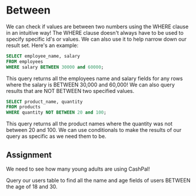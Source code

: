 # Between
We can check if values are between two numbers using the WHERE clause in an intuitive way! The WHERE clause doesn't always have to be used to specify specific id's or values. We can also use it to help narrow down our result set. Here's an example:

```sql
SELECT employee_name, salary
FROM employees
WHERE salary BETWEEN 30000 and 60000;
```

This query returns all the employees name and salary fields for any rows where the salary is BETWEEN 30,000 and 60,000! We can also query results that are NOT BETWEEN two specified values.

```sql
SELECT product_name, quantity
FROM products
WHERE quantity NOT BETWEEN 20 and 100;
```

This query returns all the product names where the quantity was not between 20 and 100. We can use conditionals to make the results of our query as specific as we need them to be.

## Assignment
We need to see how many young adults are using CashPal!

Query our users table to find all the name and age fields of users BETWEEN the age of 18 and 30.
